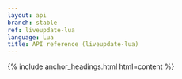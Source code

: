 ```yaml
---
layout: api
branch: stable
ref: liveupdate-lua
language: Lua
title: API reference (liveupdate-lua)
---
```

{% include anchor_headings.html html=content %}